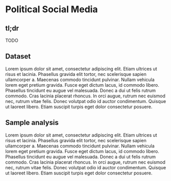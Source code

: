 # Political Social Media

<DemoLayout curDataset="Political social media" />

## tl;dr
TODO

## Dataset
Lorem ipsum dolor sit amet, consectetur adipiscing elit. Etiam ultrices ut risus et lacinia. Phasellus gravida elit tortor, nec scelerisque sapien ullamcorper a. Maecenas commodo tincidunt pulvinar. Nullam vehicula lorem eget pretium gravida. Fusce eget dictum lacus, id commodo libero. Phasellus tincidunt eu augue vel malesuada. Donec a dui ut felis rutrum commodo. Cras lacinia placerat rhoncus. In orci augue, rutrum nec euismod nec, rutrum vitae felis. Donec volutpat odio id auctor condimentum. Quisque ut laoreet libero. Etiam suscipit turpis eget dolor consectetur posuere.

## Sample analysis
Lorem ipsum dolor sit amet, consectetur adipiscing elit. Etiam ultrices ut risus et lacinia. Phasellus gravida elit tortor, nec scelerisque sapien ullamcorper a. Maecenas commodo tincidunt pulvinar. Nullam vehicula lorem eget pretium gravida. Fusce eget dictum lacus, id commodo libero. Phasellus tincidunt eu augue vel malesuada. Donec a dui ut felis rutrum commodo. Cras lacinia placerat rhoncus. In orci augue, rutrum nec euismod nec, rutrum vitae felis. Donec volutpat odio id auctor condimentum. Quisque ut laoreet libero. Etiam suscipit turpis eget dolor consectetur posuere.
